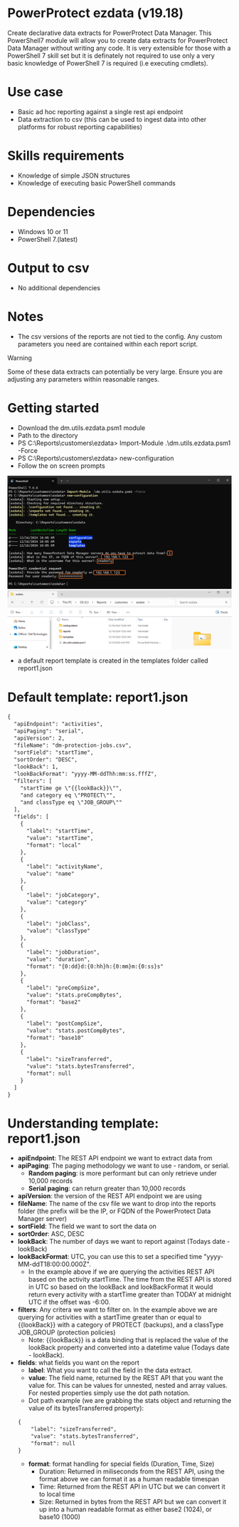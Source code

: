 # PowerProtect ezdata (v19.18)
Create declarative data extracts for PowerProtect Data Manager. This PowerShell7 module will allow you to create data extracts for PowerProtect Data Manager without writing any code. It is very extensible for those with a PowerShell 7 skill set but it is definately not required to use only a very basic knowledge of PowerShell 7 is required (i.e executing cmdlets).

# Use case
- Basic ad hoc reporting against a single rest api endpoint
- Data extraction to csv (this can be used to ingest data into other platforms for robust reporting capabilities)

# Skills requirements
- Knowledge of simple JSON structures
- Knowledge of executing basic PowerShell commands

# Dependencies
- Windows 10 or 11
- PowerShell 7.(latest)

# Output to csv
- No additional dependencies

# Notes
- The csv versions of the reports are not tied to the config. Any custom parameters you need are contained within each report script.

> [!WARNING]
> Some of these data extracts can potentially be very large. Ensure you are adjusting any parameters within reasonable ranges.

# Getting started
- Download the dm.utils.ezdata.psm1 module
- Path to the directory
- PS C:\Reports\customers\ezdata> Import-Module .\dm.utils.ezdata.psm1 -Force
- PS C:\Reports\customers\ezdata> new-configuration
- Follow the on screen prompts

![NewConfiguration1](/Assets/new-configuration1.png)
![NewConfiguration2](/Assets/new-configuration2.png)

- a default report template is created in the templates folder called report1.json

# Default template: report1.json
```
{
  "apiEndpoint": "activities",
  "apiPaging": "serial",
  "apiVersion": 2,
  "fileName": "dm-protection-jobs.csv",
  "sortField": "startTime",
  "sortOrder": "DESC",
  "lookBack": 1,
  "lookBackFormat": "yyyy-MM-ddThh:mm:ss.fffZ",
  "filters": [
    "startTime ge \"{{lookBack}}\"",
    "and category eq \"PROTECT\"",
    "and classType eq \"JOB_GROUP\""
  ],
  "fields": [
    {
      "label": "startTime",
      "value": "startTime",
      "format": "local"
    },
    {
      "label": "activityName",
      "value": "name"
    },
    {
      "label": "jobCategory",
      "value": "category"
    },
    {
      "label": "jobClass",
      "value": "classType"
    },
    {
      "label": "jobDuration",
      "value": "duration",
      "format": "{0:dd}d:{0:hh}h:{0:mm}m:{0:ss}s"
    },
    {
      "label": "preCompSize",
      "value": "stats.preCompBytes",
      "format": "base2"
    },
    {
      "label": "postCompSize",
      "value": "stats.postCompBytes",
      "format": "base10"
    },
    {
      "label": "sizeTransferred",
      "value": "stats.bytesTransferred",
      "format": null
    }
  ]
}

```
# Understanding template: report1.json
- **apiEndpoint**: The REST API endpoint we want to extract data from
- **apiPaging**: The paging methodology we want to use - random, or serial.
    - **Random paging**: is more performant but can only retrieve under 10,000 records
    - **Serial paging**: can return greater than 10,000 records
- **apiVersion**: the version of the REST API endpoint we are using
- **fileName**: The name of the csv file we want to drop into the reports folder (the prefix will be the IP, or FQDN of the PowerProtect Data Manager server)
- **sortField**: The field we want to sort the data on
- **sortOrder**: ASC, DESC
- **lookBack**: The number of days we want to report against (Todays date - lookBack)
- **lookBackFormat**: UTC, you can use this to set a specified time "yyyy-MM-ddT18:00:00.000Z".
    - In the example above if we are querying the activities REST API based on the activity startTime. The time from the REST API is stored in UTC so based on the lookBack and lookBackFormat it would return every activity with a startTime greater than TODAY at midnight UTC if the offset was -6:00.
- **filters**: Any critera we want to filter on. In the example above we are querying for activities with a startTime greater than or equal to {{lookBack}} with a category of PROTECT (backups), and a classType JOB_GROUP (protection policies)
    - Note: {{lookBack}} is a data binding that is replaced the value of the lookBack property and converted into a datetime value (Todays date - lookBack).
- **fields**: what fields you want on the report
    - **label**: What you want to call the field in the data extract.
    - **value**: The field name, returned by the REST API that you want the value for. This can be values for unnested, nested and array values. For nested properties simply use the dot path notation.
    - Dot path example (we are grabbing the stats object and returning the value of its bytesTransferred property):
    ```
    {
        "label": "sizeTransferred",
        "value": "stats.bytesTransferred",
        "format": null
    }
    ```
    - **format**: format handling for special fields (Duration, Time, Size)
        - Duration: Returned in miliseconds from the REST API, using the format above we can format it as a human readable timespan
        - Time: Returned from the REST API in UTC but we can convert it to local time
        - Size: Returned in bytes from the REST API but we can convert it up into a human readable format as either base2 (1024), or base10 (1000)